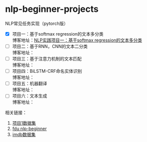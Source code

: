 # nlp-beginner-projects
NLP常见任务实现（pytorch版）

- [x] 项目一：基于softmax regression的文本多分类<br>
博客地址：[NLP实践项目一：基于softmax regression的文本多分类](https://blog.csdn.net/philpanic9/article/details/106606415)
- [ ] 项目二：基于RNN，CNN的文本二分类<br>
博客地址：<br>
- [ ] 项目三：基于注意力机制的文本匹配<br>
博客地址：<br>
- [ ] 项目四：BiLSTM-CRF命名实体识别<br>
博客地址：<br>
- [ ] 项目五：机器翻译<br>
博客地址：<br>
- [ ] 项目六：文本生成<br>
博客地址：<br>

相关链接：

 1. [项目1数据集](https://www.kaggle.com/c/sentiment-analysis-on-movie-reviews)
 2. [fdu nlp-beginner](https://github.com/FudanNLP/nlp-beginner)
 4. [imdb数据集](https://www.kaggle.com/c/word2vec-nlp-tutorial)




